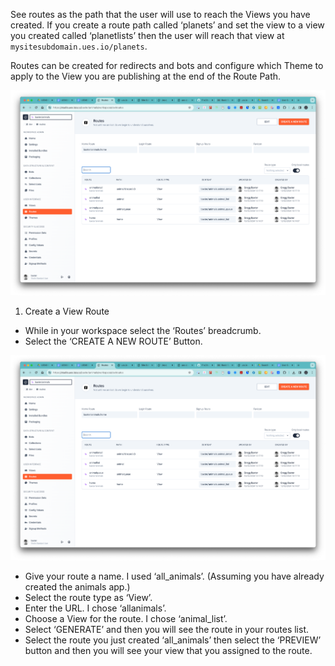 See routes as the path that the user will use to reach the Views you have created. If you create a route path called ‘planets’ and set the view to a view you created called ‘planetlists’ then the user will reach that view at `mysitesubdomain.ues.io/planets`.

Routes can be created for redirects and bots and configure which Theme to apply to the View you are publishing at the end of the Route Path.

![Create a route](./image1.png "Create a new routee")

1. Create a View Route

-   While in your workspace select the ‘Routes’ breadcrumb.
-   Select the ‘CREATE A NEW ROUTE’ Button.

![Assign a View to the route](./image1.png "Assign a View to the route")

-   Give your route a name. I used ‘all_animals’. (Assuming you have already created the animals app.)
-   Select the route type as ‘View’.
-   Enter the URL. I chose ‘allanimals’.
-   Choose a View for the route. I chose ‘animal_list’.
-   Select ‘GENERATE’ and then you will see the route in your routes list.
-   Select the route you just created ‘all_animals’ then select the ‘PREVIEW’ button and then you will see your view that you assigned to the route.

